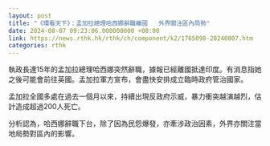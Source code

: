 ```yaml
---
layout: post
title: "《環看天下》：孟加拉總理哈西娜辭職離國   外界關注區內局勢"
date: 2024-08-07 09:23:06.000000000 +08:00
link: https://news.rthk.hk/rthk/ch/component/k2/1765098-20240807.htm
categories: rthk
---
```


執政長達15年的孟加拉總理哈西娜突然辭職，據報已經離國抵達印度。有消息指她之後可能會前往英國。孟加拉軍方宣布，會盡快安排成立臨時政府管治國家。

孟加拉全國多處在過去一個月以來，持續出現反政府示威，暴力衝突越演越烈，估計造成超過200人死亡。

分析認為，哈西娜辭職下台，除了因為民怨爆發，亦牽涉政治因素，外界亦關注當地局勢對區內的影響。
